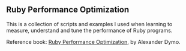 ## Ruby Performance Optimization

This is a collection of scripts and examples I used when learning to measure, understand and tune the performance of Ruby programs.

Reference book: [Ruby Performance Optimization](https://pragprog.com/book/adrpo/ruby-performance-optimization), by Alexander Dymo.

